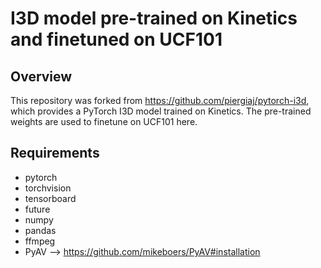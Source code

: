 # I3D model pre-trained on Kinetics and finetuned on UCF101

## Overview
This repository was forked from https://github.com/piergiaj/pytorch-i3d, which provides a PyTorch I3D model trained on Kinetics. The pre-trained weights are used to finetune on UCF101 here.

## Requirements
* pytorch
* torchvision
* tensorboard
* future
* numpy
* pandas
* ffmpeg
* PyAV --> https://github.com/mikeboers/PyAV#installation
